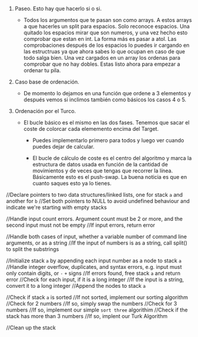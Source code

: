 1. Paseo. Esto hay que hacerlo si o si.
	- Todos los argumentos que te pasan son como arrays. A estos arrays a que hacerles un split para espacios. Solo reconoce espacios. Una quitado los espacios mirar que son numeros, y una vez hecho esto comprobar que estan en int. La forma más es pasar a atol. Las comprobaciones después de los espacios lo puedes ir cargando en las estructruas ya que ahora sabes lo que ocupan en caso de que todo salga bien. Una vez cargados en un array los ordenas para comprobar que no hay dobles. Estas listo ahora para empezar a ordenar tu pila.

2. Caso base de ordenación.
	- De momento lo dejamos en una función que ordene a 3 elementos y después vemos si inclimos también como básicos los casos 4 o 5.

3. Ordenación por el Turco.
	- El bucle básico es el mismo en las dos fases. Tenemos que sacar el coste de colorcar cada elememento encima del Target.

		* Puedes implementarlo primero para todos y luego ver cuando puedes dejar de calcular.

		* El bucle de cálculo de coste es el centro del algoritmo y marca la estructura de datos usada en función de la cantidad de movimientos y de veces que tengas que recorrer la línea. Básicamente esto es el push-swap. La buena noticia es que en cuanto saques esto ya lo tienes.


//Declare pointers to two data structures/linked lists, one for stack `a` and another for `b`
	//Set both pointers to NULL to avoid undefined behaviour and indicate we're starting with empty stacks

//Handle input count errors. Argument count must be 2 or more, and the second input must not be empty
	//If input errors, return error

//Handle both cases of input, whether a variable number of command line arguments, or as a string
	//If the input of numbers is as a string, call split() to split the substrings

//Initialize stack `a` by appending each input number as a node to stack `a`
	//Handle integer overflow, duplicates, and syntax errors, e.g. input must only contain digits, or `-` `+` signs
		//If errors found, free stack `a` and return error
	//Check for each input, if it is a long integer
		//If the input is a string, convert it to a long integer 
	//Append the nodes to stack `a`

//Check if stack `a` is sorted
	//If not sorted, implement our sorting algorithm 
		//Check for 2 numbers
			//If so, simply swap the numbers
		//Check for 3 numbers
			//If so, implement our simple `sort three` algorithim
		//Check if the stack has more than 3 numbers
			//If so, implent our Turk Algorithm

//Clean up the stack